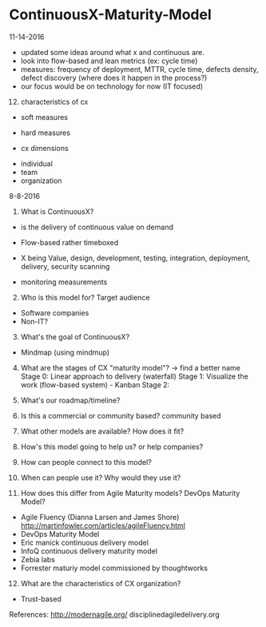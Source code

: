 # ContinuousX-Maturity-Model

11-14-2016
* updated some ideas around what x and continuous are.
* look into flow-based and lean metrics (ex: cycle time)
* measures: frequency of deployment, MTTR, cycle time, defects density, defect discovery (where does it happen in the process?)
* our focus would be on technology for now (IT focused)

12. characteristics of cx
* soft measures
* hard measures

* cx dimensions
- individual
- team
- organization

8-8-2016
1. What is ContinuousX?
- is the delivery of continuous value on demand 
* Flow-based rather timeboxed

* X being Value, design, development, testing, integration, deployment, delivery, security scanning
* monitoring measurements

2. Who is this model for? Target audience
* Software companies
* Non-IT?

3. What's the goal of ContinuousX?
* Mindmap (using mindmup)

4. What are the stages of CX "maturity model"? -> find a better name
Stage 0: Linear approach to delivery (waterfall)
Stage 1: Visualize the work (flow-based system) - Kanban
Stage 2: 

5. What's our roadmap/timeline?
6. Is this a commercial or community based? community based 
7. What other models are available? How does it fit?
8. How's this model going to help us? or help companies? 

9. How can people connect to this model? 

10. When can people use it? Why would they use it?

11. How does this differ from Agile Maturity models? DevOps Maturity Model?
* Agile Fluency (Dianna Larsen and James Shore) http://martinfowler.com/articles/agileFluency.html
* DevOps Maturity Model 
* Eric manick continuous delivery model
* InfoQ continuous delivery maturity model
* Zebia labs
* Forrester maturiy model commissioned by thoughtworks

12. What are the characteristics of CX organization?
* Trust-based

References:
http://modernagile.org/
disciplinedagiledelivery.org
